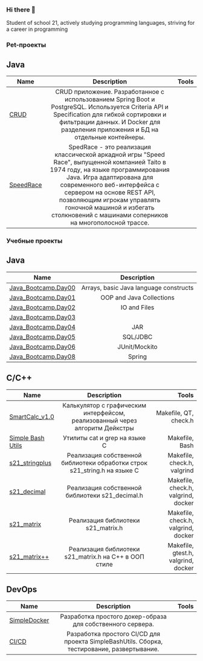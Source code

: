 ### Hi there 👋
Student of school 21, actively studying programming languages, striving for a career in programming
### Pet-проекты 
## Java
| Name          | Description        | Tools |
| ------------- |:------------------:| -----:|
|[CRUD](https://github.com/Airat1997/SpringRest)|CRUD приложение. Разработанное с использованием Spring Boot и PostgreSQL.  Используется Criteria API и Specification для гибкой сортировки и фильтрации данных. И Docker для разделения приложения и БД на отдельные контейнеры.||
|[SpeedRace](https://github.com/Airat1997/SpeedRace)|SpedRace - это реализация классической аркадной игры "Speed Race", выпущенной компанией Taito в 1974 году, на языке программирования Java. Игра адаптирована для современного веб-интерфейса с сервером на основе REST API, позволяющим игрокам управлять гоночной машиной и избегать столкновений с машинами соперников на многополосной трассе.||
### Учебные проекты 
## Java
| Name          | Description        |
| ------------- |:------------------:|
|[Java_Bootcamp.Day00](https://github.com/Airat1997/Java_Bootcamp.Day00)|Arrays, basic Java language constructs|
|[Java_Bootcamp.Day01](https://github.com/Airat1997/Java_Bootcamp.Day01)|OOP and Java Collections|
|[Java_Bootcamp.Day02](https://github.com/Airat1997/Java_Bootcamp.Day02)|IO and Files|
|[Java_Bootcamp.Day03](https://github.com/Airat1997/Java_Bootcamp.Day03)||
|[Java_Bootcamp.Day04](https://github.com/Airat1997/Java_Bootcamp.Day04)|JAR|
|[Java_Bootcamp.Day05](https://github.com/Airat1997/Java_Bootcamp.Day05)|SQL/JDBC|
|[Java_Bootcamp.Day06](https://github.com/Airat1997/Java_Bootcamp.Day06)|JUnit/Mockito|
|[Java_Bootcamp.Day08](https://github.com/Airat1997/Java_Bootcamp.Day08)|Spring|

## C/C++
| Name          | Description        | Tools |
| ------------- |:------------------:| -----:|
|[SmartCalc_v1.0](https://github.com/Airat1997/SmartCalc_v1.0) |Калькулятор с графическим интерфейсом, реализованный через алгоритм Дейкстры|Makefile, QT, check.h|
|[Simple Bash Utils](https://github.com/Airat1997/Simple-Bash-Utils)     |Утилиты cat и grep на языке C|Makefile, Bash|
|[s21_stringplus](https://github.com/Airat1997/s21_stringplus)|Реализация собственной библиотеки обработки строк s21_string.h на языке С|Makefile, check.h, valgrind|
|[s21_decimal](https://github.com/Airat1997/s21_decimal) | Реализация собственной библиотеки s21_decimal.h  |Makefile, check.h, valgrind, docker
|[s21_matrix](https://github.com/Airat1997/s21_matrix-) | Реализация библиотеки s21_matrix.h |Makefile, check.h, valgrind, docker|
|[s21_matrix++](https://github.com/Airat1997/s21_matrix-C-) | Реализация библиотеки s21_matrix.h на С++ в ООП стиле |Makefile, gtest.h, valgrind, docker|
## DevOps
| Name          | Description        | Tools |
| ------------- |:------------------:| -----:|
|[SimpleDocker](https://github.com/Airat1997/SimpleDocker)|Разработка простого докер-образа для собственного сервера.||
|[CI/CD](https://github.com/Airat1997/CICD)|Разработка простого CI/CD для проекта SimpleBashUtils. Сборка, тестирование, развертывание.||
